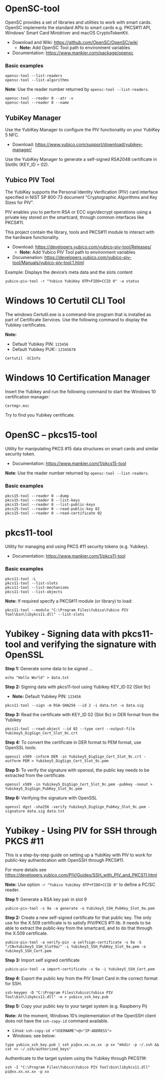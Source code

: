 # OpenSC-tool
OpenSC provides a set of libraries and utilities to work with smart cards. 
OpenSC implements the standard APIs to smart cards e.g.
PKCS#11 API, Windows’ Smart Card Minidriver and macOS CryptoTokenKit.

- Download and Wiki: https://github.com/OpenSC/OpenSC/wiki
  - **Note:** Add OpenSC Tool path to environment variables
- Documentation: https://www.mankier.com/package/opensc 

### Basic examples
```
opensc-tool --list-readers
opensc-tool --list-algorithms
```
**Note**: Use the reader number returned by ```opensc-tool --list-readers```.
```
opensc-tool --reader 0 --atr -v
opensc-tool --reader 0 --name
```
## YubiKey Manager
Use the YubiKey Manager to configure the PIV functionality on your YubiKey 5 NFC.
- Download: https://www.yubico.com/support/download/yubikey-manager/

Use the YubiKey Manager to generate a self-signed RSA2048 certificate in Slot9c (KEY_ID = 02).

## Yubico PIV Tool
The YubiKey supports the Personal Identity Verification (PIV) card interface specified in NIST SP 800-73 document "Cryptographic Algorithms and Key Sizes for PIV". 

PIV enables you to perform RSA or ECC sign/decrypt operations using a private key stored on the smartcard, through common interfaces like PKCS#11.
 
This project contain the library, tools and PKCS#11 module to interact with the hardware functionality.

- Download: https://developers.yubico.com/yubico-piv-tool/Releases/
  - **Note:** Add Yubico PIV Tool path to environment variables
- Documenation: https://developers.yubico.com/yubico-piv-tool/Manuals/yubico-piv-tool.1.html 

Example: Displays the device’s meta data and the slots content
```
yubico-piv-tool -r "Yubico YubiKey OTP+FIDO+CCID 0" -a status
```
#  Windows 10 Certutil CLI Tool
The windows Certutil.exe is a command-line program that is installed as part of Certificate Services. Use the following command to display the Yubikey certificates. 

**Note:** 
- Default Yubikey PIN: `123456`
- Default Yubikey PUK:: `12345678`

```
Certutil -SCInfo
```

# Windows 10 Certification Manager
Insert the Yubikey and run the following command to start the Windows 10 certification manager:

```
Certmgr.msc
```
Try to find you Yubikey certificate.

# OpenSC – pkcs15-tool
Utility for manipulating PKCS #15 data structures on smart cards and similar security token. 

- Documentation: https://www.mankier.com/1/pkcs15-tool

**Note**: Use the reader number returned by ```opensc-tool --list-readers```.

### Basic examples
```
pkcs15-tool --reader 0 --dump
pkcs15-tool --reader 0 --list-keys
pkcs15-tool --reader 0 --list-public-keys
pkcs15-tool --reader 0 --read-public-key 02
pkcs15-tool --reader 0 --read-certificate 02
```

# pkcs11-tool
Utility for managing and using PKCS #11 security tokens (e.g. Yubikey).

- Documentation: https://www.mankier.com/1/pkcs11-tool

### Basic examples
```
pkcs11-tool -L
pkcs11-tool --list-slots
pkcs11-tool --list-mechanisms
pkcs11-tool --list-objects
```
**Note:** If required specify a PKCS#11 module (or library) to load:
```
pkcs11-tool --module "C:\Program Files\Yubico\Yubico PIV Tool\bin\libykcs11.dll" --list-slots
```

# Yubikey - Signing data with pkcs11-tool and verifying the signature with OpenSSL
**Step 1:** Generate some data to be signed ...
```
echo "Hallo World" > data.txt
```
   
**Step 2:** Signing data with pkcs11-tool using Yubikey KEY_ID 02 (Slot 9c)
- **Note:**  Default Yubikey PIN: `123456`

```
pkcs11-tool --sign -m RSA-SHA256 --id 2 -i data.txt -o data.sig
```


**Step 3:** Read the certificate with KEY_ID 02 (Slot 9c) in DER format from the Yubikey 
```
pkcs11-tool --read-object --id 02 --type cert --output-file Yubikey5_DigSign_Cert_Slot_9c.crt
```	


**Step 4:** To convert the certificate in DER format to PEM format, use OpenSSL tools:
```
openssl x509 -inform DER -in Yubikey5_DigSign_Cert_Slot_9c.crt -outform PEM > Yubikey5_DigSign_Cert_Slot_9c.pem
```


**Step 5:** To verify the signature with openssl, the public key needs to be extracted from the certificate.
```
openssl x509 -in Yubikey5_DigSign_Cert_Slot_9c.pem -pubkey -noout > Yubikey5_DigSign_PubKey_Slot_9c.pem
```

**Step 6:** Verifying the signature with OpenSSL
```
openssl dgst -sha256 -verify Yubikey5_DigSign_PubKey_Slot_9c.pem -signature data.sig data.txt
```


# Yubikey - Using PIV for SSH through PKCS #11

This is a step-by-step guide on setting up a YubiKey with PIV to work
for public-key authentication with OpenSSH through PKCS#11.

For more details see https://developers.yubico.com/PIV/Guides/SSH_with_PIV_and_PKCS11.html

**Note:** Use option ```-r "Yubico YubiKey OTP+FIDO+CCID 0"``` to define a PC/SC reader. 


**Step 1:** Generate a RSA key pair in slot 9
```
yubico-piv-tool -s 9a -a generate -o Yubikey5_SSH_PubKey_Slot_9a.pem
```
**Step 2:** Create a new self-signed certificate for that public key.
The only use for the X.509 certificate is to satisfy PIV/PKCS #11 lib. It needs to be able to extract the public-key from the smartcard, and to do that through the X.509 certificate.
```
yubico-piv-tool -a verify-pin -a selfsign-certificate -s 9a -S "/CN=Yubikey5_SSH_Slot9a/" -i Yubikey5_SSH_PubKey_Slot_9a.pem -o Yubikey5_SSH_Cert.pem
```

**Step 3:** Import self signed certificate
```
yubico-piv-tool -a import-certificate -s 9a -i Yubikey5_SSH_Cert.pem
```

**Step 4:** Export the public key from the PIV Smart Card in the correct format for SSH.
```
ssh-keygen -D "C:\Program Files\Yubico\Yubico PIV Tool\bin\libykcs11.dll" -e > yubico_ssh_key.pub
```

**Step 5:** Copy your public key to your target system (e.g. Raspberry Pi)

**Note:** At the moment, Windows 10’s implementation of the OpenSSH client does not have the ```ssh-copy-id``` command available.
- Linux: ```ssh-copy-id <"USERNAME">@<"IP-ADDRESS">```
- Windows: see below:
```
type yubico_ssh_key.pub | ssh pi@xx.xx.xx.xx -p xx "mkdir -p ~/.ssh && cat >> ~/.ssh/authorized_keys"
```

Authenticate to the target system using the Yubikey through PKCS11#:
```
ssh -I "C:\Program Files\Yubico\Yubico PIV Tool\bin\libykcs11.dll" pi@xx.xx.xx.xx -p xx
```
